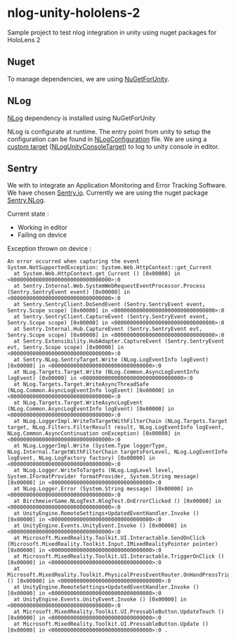 # nlog-unity-hololens-2

Sample project to test nlog integration in unity using nuget packages for HoloLens 2

## Nuget

To manage dependencies, we are using [NuGetForUnity](https://github.com/GlitchEnzo/NuGetForUnity).

## NLog

[NLog](https://www.nuget.org/packages/NLog) dependency is installed using NuGetForUnity

NLog is configurate at runtime. The entry point from unity to setup the configuration can be found in [NLogConfiguration](Assets/Scripts/NLogConfiguration.cs) file.
We are using a [custom target](https://github.com/NLog/NLog/wiki/How-to-write-a-custom-target) ([NLogUnityConsoleTarget](Assets/Scripts/NLogUnityConsoleTarget.cs)) to log to unity console in editor.

## Sentry

We with to integrate an Application Monitoring and Error Tracking Software. We have chosen [Sentry.io](https://sentry.io/about/).
Currently we are using the nuget package [Sentry.NLog](https://www.nuget.org/packages/Sentry.NLog).

Current state :

- Working in editor
- Failing on device

Exception thrown on device :

```
An error occurred when capturing the event System.NotSupportedException: System.Web.HttpContext::get_Current
  at System.Web.HttpContext.get_Current () [0x00000] in <00000000000000000000000000000000>:0
  at Sentry.Internal.Web.SystemWebRequestEventProcessor.Process (Sentry.SentryEvent event) [0x00000] in <00000000000000000000000000000000>:0
  at Sentry.SentryClient.DoSendEvent (Sentry.SentryEvent event, Sentry.Scope scope) [0x00000] in <00000000000000000000000000000000>:0
  at Sentry.SentryClient.CaptureEvent (Sentry.SentryEvent event, Sentry.Scope scope) [0x00000] in <00000000000000000000000000000000>:0
  at Sentry.Internal.Hub.CaptureEvent (Sentry.SentryEvent evt, Sentry.Scope scope) [0x00000] in <00000000000000000000000000000000>:0
  at Sentry.Extensibility.HubAdapter.CaptureEvent (Sentry.SentryEvent evt, Sentry.Scope scope) [0x00000] in <00000000000000000000000000000000>:0
  at Sentry.NLog.SentryTarget.Write (NLog.LogEventInfo logEvent) [0x00000] in <00000000000000000000000000000000>:0
  at NLog.Targets.Target.Write (NLog.Common.AsyncLogEventInfo logEvent) [0x00000] in <00000000000000000000000000000000>:0
  at NLog.Targets.Target.WriteAsyncThreadSafe (NLog.Common.AsyncLogEventInfo logEvent) [0x00000] in <00000000000000000000000000000000>:0
  at NLog.Targets.Target.WriteAsyncLogEvent (NLog.Common.AsyncLogEventInfo logEvent) [0x00000] in <00000000000000000000000000000000>:0
  at NLog.LoggerImpl.WriteToTargetWithFilterChain (NLog.Targets.Target target, NLog.Filters.FilterResult result, NLog.LogEventInfo logEvent, NLog.Common.AsyncContinuation onException) [0x00000] in <00000000000000000000000000000000>:0
  at NLog.LoggerImpl.Write (System.Type loggerType, NLog.Internal.TargetWithFilterChain targetsForLevel, NLog.LogEventInfo logEvent, NLog.LogFactory factory) [0x00000] in <00000000000000000000000000000000>:0
  at NLog.Logger.WriteToTargets (NLog.LogLevel level, System.IFormatProvider formatProvider, System.String message) [0x00000] in <00000000000000000000000000000000>:0
  at NLog.Logger.Error (System.String message) [0x00000] in <00000000000000000000000000000000>:0
  at BirchmeierGame.NLogTest.NlogTest.OnErrorClicked () [0x00000] in <00000000000000000000000000000000>:0
  at UnityEngine.RemoteSettings+UpdatedEventHandler.Invoke () [0x00000] in <00000000000000000000000000000000>:0
  at UnityEngine.Events.UnityEvent.Invoke () [0x00000] in <00000000000000000000000000000000>:0
  at Microsoft.MixedReality.Toolkit.UI.Interactable.SendOnClick (Microsoft.MixedReality.Toolkit.Input.IMixedRealityPointer pointer) [0x00000] in <00000000000000000000000000000000>:0
  at Microsoft.MixedReality.Toolkit.UI.Interactable.TriggerOnClick () [0x00000] in <00000000000000000000000000000000>:0
  at Microsoft.MixedReality.Toolkit.PhysicalPressEventRouter.OnHandPressTriggered () [0x00000] in <00000000000000000000000000000000>:0
  at UnityEngine.RemoteSettings+UpdatedEventHandler.Invoke () [0x00000] in <00000000000000000000000000000000>:0
  at UnityEngine.Events.UnityEvent.Invoke () [0x00000] in <00000000000000000000000000000000>:0
  at Microsoft.MixedReality.Toolkit.UI.PressableButton.UpdateTouch () [0x00000] in <00000000000000000000000000000000>:0
  at Microsoft.MixedReality.Toolkit.UI.PressableButton.Update () [0x00000] in <00000000000000000000000000000000>:0 .
```

